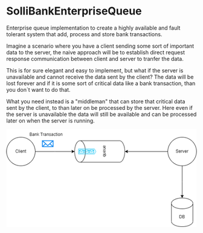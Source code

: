 # SolliBankEnterpriseQueue
Enterprise queue implementation to create a highly available and fault tolerant system that add, process and store bank transactions.

Imagine a scenario where you have a client sending some sort of important data to the server, the naive approach will be to establish
direct request response communication between client and server to tranfer the data.

This is for sure elegant and easy to implement, but what if the server is unavailable and cannot receive the data sent by the client? 
The data will be lost forever and if it is some sort of critical data like a bank transaction, than you don´t want to do that.

What you need instead is a "middleman" that can store that critical data sent by the client, to than later on be processed by the server.
Here even if the server is unavailable the data will still be available and can be processed later on when the server is running.

![client/server communication with a queue](https://github.com/yahiaalioua/SolliBankEnterpriseQueue/blob/main/.vs/QueueDiagram1.drawio.png)
